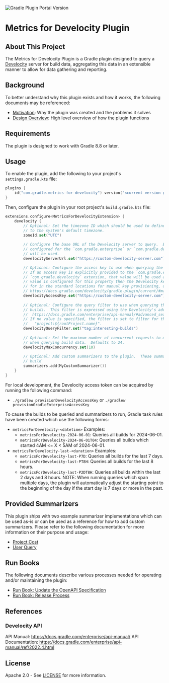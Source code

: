 ![Gradle Plugin Portal Version](https://img.shields.io/gradle-plugin-portal/v/com.ebay.graph-analytics)

# Metrics for Develocity Plugin

## About This Project

The Metrics for Develocity Plugin is a Gradle plugin designed to query a
[Develocity](https://gradle.com/develocity/) server for build data, aggregating this data
in an extensible manner to allow for data gathering and reporting.

## Background

To better understand why this plugin exists and how it works, the following documents
may be referenced:
- [Motivation](docs/Motivation.md): Why the plugin was created and the problems it solves
- [Design Overview](docs/Design.md): High level overview of how the plugin functions

## Requirements

The plugin is designed to work with Gradle 8.8 or later.

## Usage

To enable the plugin, add the following to your project's `settings.gradle.kts` file:
```kotlin
plugins {
    id("com.gradle.metrics-for-develocity") version("<current version goes here>")
}
```

Then, configure the plugin in your root project's `build.gradle.kts` file:
```kotlin
extensions.configure<MetricsForDevelocityExtension> {
    develocity {
        // Optional: Set the timezone ID which should be used to define day boundaries.  Defaults
        // to the system's default timezone.
        zoneId.set("UTC")
        
        // Configure the base URL of the Develocity server to query.  By default, the server URL
        // configured for the `com.gradle.enterprise` or `com.gradle.develocity` plugin/extension
        // will be used.
        develocityServerUrl.set("https://custom-develocity-server.com")

        // Optional: Configure the access key to use when querying the Develocity server.
        // If an access key is explicitly provided to the `com.gradle.enterprise` or
        // `com.gradle.develocity` extension, that value will be used as a default.  If no
        // value is configured for this property then the Develocity key will be searched
        // for in the standard locations for manual key provisioning, documented here:
        // https://docs.gradle.com/develocity/gradle-plugin/current/#manual_access_key_configuration
        develocityAccessKey.set("https://custom-develocity-server.com")
        
        // Optional: Configure the query filter to use when querying the Develocity server for
        // builds.  This filter is expressed using the Develocity's advanced search syntax:
        //  https://docs.gradle.com/enterprise/api-manual/#advanced_search_syntax
        // If no value is specified, the filter is set to filter for the current project
        //   "project:${rootProject.name}".
        develocityQueryFilter.set("tag:interesting-builds")
        
        // Optional: Set the maximum number of concurrent requests to make to the Develocity server
        // when querying build data.  Defaults to 24.
        develocityMaxConcurrency.set(10)
        
        // Optional: Add custom summarizers to the plugin.  These summarizers will be used to
        // build 
        summarizers.add(MyCustomSummarizer())
    }
}
```

For local development, the Develocity access token can be acquired by running the following command:
- `./gradlew provisionDevelocityAccessKey` or `./gradlew provisionGradleEnterpriseAccessKey`

To cause the builds to be queried and summarizers to run, Gradle task rules have been created
which use the following forms:
- `metricsForDevelocity-<datetime>` Examples:
  - `metricsForDevelocity-2024-06-01`: Queries all builds for 2024-06-01.
  - `metricsForDevelocity-2024-06-01T04`: Queries all builds which started 4AM <= X < 5AM of 2024-06-01.
- `metricsForDevelocity-last-<duration>` Examples:
  - `metricsForDevelocity-last-P7D`: Queries all builds for the last 7 days.
  - `metricsForDevelocity-last-PT8H`: Queries all builds for the last 8 hours.
  - `metricsForDevelocity-last-P2DT8H`: Queries all builds within the last 2 days and 8 hours.
  NOTE: When running queries which span multiple days, the plugin will automatically adjust the
  starting point to the beginning of the day if the start day is 7 days or more in the past.

## Provided Summarizers

This plugin ships with two example summarizer implementations which can be used as-is or
can be used as a reference for how to add custom summarizers.  Please refer to the following
documentation for more information on their purpose and usage:
- [Project Cost](src/main/kotlin/com/ebay/plugins/metrics/develocity/projectcost/README.md)
- [User Query](src/main/kotlin/com/ebay/plugins/metrics/develocity/userquery/README.md)

## Run Books

The following documents describe various processes needed for operating and/or maintaining
the plugin:
- [Run Book: Update the OpenAPI Specification](docs/RunBook-UpdatingOpenApiSpec.md)
- [Run Book: Release Process](docs/ReleaseProcess.md)

## References

### Develocity API

API Manual: https://docs.gradle.com/enterprise/api-manual/
API Documentation: https://docs.gradle.com/enterprise/api-manual/ref/2022.4.html

## License

Apache 2.0 - See [LICENSE](LICENSE.txt) for more information.
